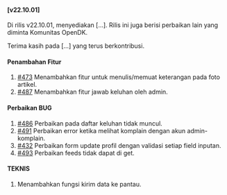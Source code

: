 #### [v22.10.01]

Di rilis v22.10.01, menyediakan [...]. Rilis ini juga berisi perbaikan lain yang diminta Komunitas OpenDK.

Terima kasih pada [...] yang terus berkontribusi.

#### Penambahan Fitur
1. [#473](https://github.com/OpenSID/OpenDK/issues/473) Menambahkan fitur untuk menulis/memuat keterangan pada foto artikel.
2. [#487](https://github.com/OpenSID/OpenDK/issues/487) Menambahkan fitur jawab keluhan oleh admin.


#### Perbaikan BUG
1. [#486](https://github.com/OpenSID/OpenDK/issues/486) Perbaikan pada daftar keluhan tidak muncul.
2. [#491](https://github.com/OpenSID/OpenDK/issues/491) Perbaikan error ketika melihat komplain dengan akun admin-komplain.
3. [#432](https://github.com/OpenSID/OpenDK/issues/432) Perbaikan form update profil dengan validasi setiap field inputan.
4. [#493](https://github.com/OpenSID/OpenDK/issues/493) Perbaikan feeds tidak dapat di get.

#### TEKNIS
1. Menambahkan fungsi kirim data ke pantau.
